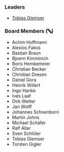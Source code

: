 ### Leaders

* [Tobias Glemser](mailto://tobias.glemser@owasp.org)

### Board Members (🔤)

* Achim Hoffmann
* Alexios Fakos
* Bastian Braun
* Bjoern Kimminich
* Boris Hemkemeier
* Christian Becker
* Christian Dresen
* Daniel Gora
* Henrik Willert
* Ingo Hanke
* Ives Laaf
* Dirk Wetter
* Jan Wolff
* Johannes Schoenborn
* Martin Johns
* Michael Schäfer
* Ralf Allar
* Sven Schlüter
* Tobias Glemser
* Torsten Gigler
